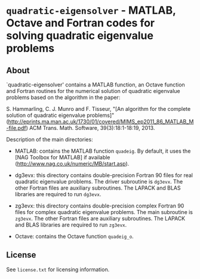 `quadratic-eigensolver` - MATLAB, Octave and Fortran codes for solving quadratic eigenvalue problems
====================================================================================================

About
-----
`quadratic-eigensolver' contains a MATLAB function, an Octave function and
Fortran routines for the numerical solution of quadratic eigenvalue problems
based on the algorithm in the paper:

S. Hammarling, C. J. Munro and F. Tisseur, "[An algorithm for the
complete solution of quadratic eigenvalue problems]"
(http://eprints.ma.man.ac.uk/1730/01/covered/MIMS_ep2011_86_MATLAB_M-file.pdf)
ACM Trans. Math. Software, 39(3):18:1-18:19, 2013.

Description of the main directories:

* MATLAB: contains the MATLAB function `quadeig`. By default, it uses the
  [NAG Toolbox for MATLAB] if available (http://www.nag.co.uk/numeric/MB/start.asp).

* dg3evx: this directory contains double-precision Fortran 90 files for real
  quadratic eigenvalue problems. The driver subroutine is `dg3evx`. The other
  Fortran files are auxiliary subroutines. The LAPACK and BLAS libraries are
  required to run `dg3evx`.

* zg3evx: this directory contains double-precision complex Fortran 90 files for
  complex quadratic eigenvalue problems. The main subroutine is `zg3evx`. The
  other Fortran files are auxiliary subroutines. The LAPACK and BLAS libraries
  are required to run `zg3evx`.

* Octave: contains the Octave function `quadeig_o`.

License
-------

See `license.txt` for licensing information.

